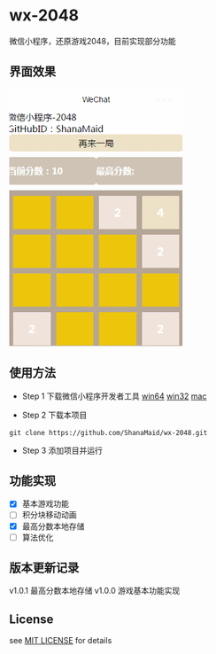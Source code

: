 # wx-2048
微信小程序，还原游戏2048，目前实现部分功能

## 界面效果
![show](show.gif)

## 使用方法
* Step 1 下载微信小程序开发者工具
[win64](https://servicewechat.com/wxa-dev-logic/download_redirect?type=x64&from=mpwiki)
[win32](https://servicewechat.com/wxa-dev-logic/download_redirect?type=ia32&from=mpwiki)
[mac](https://servicewechat.com/wxa-dev-logic/download_redirect?type=darwin&from=mpwiki)

* Step 2 下载本项目
```
git clone https://github.com/ShanaMaid/wx-2048.git
```

* Step 3 添加项目并运行

## 功能实现
- [x] 基本游戏功能
- [ ] 积分块移动动画 
- [x] 最高分数本地存储
- [ ] 算法优化

## 版本更新记录
v1.0.1 最高分数本地存储
v1.0.0 游戏基本功能实现

## License
see [MIT LICENSE](./LICENSE) for details
